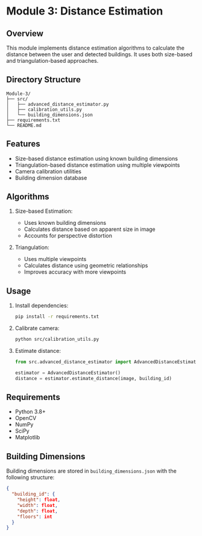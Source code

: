 # Module 3: Distance Estimation

## Overview
This module implements distance estimation algorithms to calculate the distance between the user and detected buildings. It uses both size-based and triangulation-based approaches.

## Directory Structure
```
Module-3/
├── src/
│   ├── advanced_distance_estimator.py
│   ├── calibration_utils.py
│   └── building_dimensions.json
├── requirements.txt
└── README.md
```

## Features
- Size-based distance estimation using known building dimensions
- Triangulation-based distance estimation using multiple viewpoints
- Camera calibration utilities
- Building dimension database

## Algorithms
1. Size-based Estimation:
   - Uses known building dimensions
   - Calculates distance based on apparent size in image
   - Accounts for perspective distortion

2. Triangulation:
   - Uses multiple viewpoints
   - Calculates distance using geometric relationships
   - Improves accuracy with more viewpoints

## Usage
1. Install dependencies:
   ```bash
   pip install -r requirements.txt
   ```

2. Calibrate camera:
   ```bash
   python src/calibration_utils.py
   ```

3. Estimate distance:
   ```python
   from src.advanced_distance_estimator import AdvancedDistanceEstimator
   
   estimator = AdvancedDistanceEstimator()
   distance = estimator.estimate_distance(image, building_id)
   ```

## Requirements
- Python 3.8+
- OpenCV
- NumPy
- SciPy
- Matplotlib

## Building Dimensions
Building dimensions are stored in `building_dimensions.json` with the following structure:
```json
{
  "building_id": {
    "height": float,
    "width": float,
    "depth": float,
    "floors": int
  }
} 